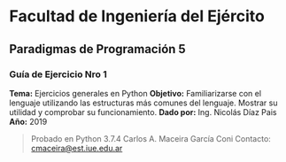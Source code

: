 # Facultad de Ingeniería del Ejército
## Paradigmas de Programación 5
### Guía de Ejercicio Nro 1
**Tema:** Ejercicios generales en Python
**Objetivo:** Familiarizarse con el lenguaje utilizando las estructuras más comunes del lenguaje. Mostrar su utilidad y comprobar su funcionamiento.
**Dado por:** Ing. Nicolás Díaz Pais
**Año:** 2019
> Probado en Python 3.7.4
Carlos A. Maceira García Coni
Contacto: [cmaceira@est.iue.edu.ar](mailto:cmaceira@est.iue.edu.ar)